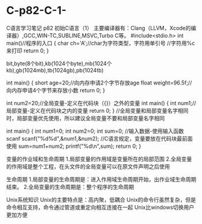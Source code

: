 # C-p82-C-1-
C语言学习笔记 p82 初始C语言（1）
主要编译器有：Clang（LLVM，Xcode的编译器）,GCC,WIN-TC,SUBLINE,MSVC,Turbo C等。
#include<stdio.h>
int main()//程序的入口
{
    char ch='A';//char为字符类型，字符用单引号
    //字符用%c来打印
    return 0;
}

bit,byte(8个bit),kb(1024个byte),mb(1024个kb),gb(1024mb),tb(1024gb),pb(1024tb)

int main()
{
    short age=20;//向内存申请2个字节存放age
    float weight=96.5f;//向内存申请4个字节来存放小数
    return 0;
}

int num2=20;//全局变量-定义在代码块（{}）之外的变量
int main()
{
    int num1;//局部变量-定义在代码块之内的变量
    return 0;
}
//全局变量和局部变量名字相同时，局部变量优先使用，所以建议全局变量不要和局部变量名字相同


int main()
{
    int num1=0;
    int num2=0;
    int sum=0;
    //输入数据-使用输入函数scanf
    scanf("%d%d",&num1,&num2);
    //C语言规定，变量要放在代码块最前面使用
    sum=num1+num2;
    printf("%d\n",sum);
    return 0;
}


变量的作业域和生命周期
1.局部变量的作用域是变量所在的局部范围
2.全局变量的作用域是整个工程，在头文件的全局变量可以在原文件声明之后使用


生命周期
1.局部变量的生命周期是：进入作用域生命周期开始，出作业域生命周期结束。
2.全局变量的生命周期是：整个程序的生命周期




Unix系统知识
Unix的主要特点是：高内聚，低耦合
Unix的命令行虽然复杂，但是命令相互支持，命令通过管道或重定向相互连接在一起
Unix比windows切换用户更加方便


